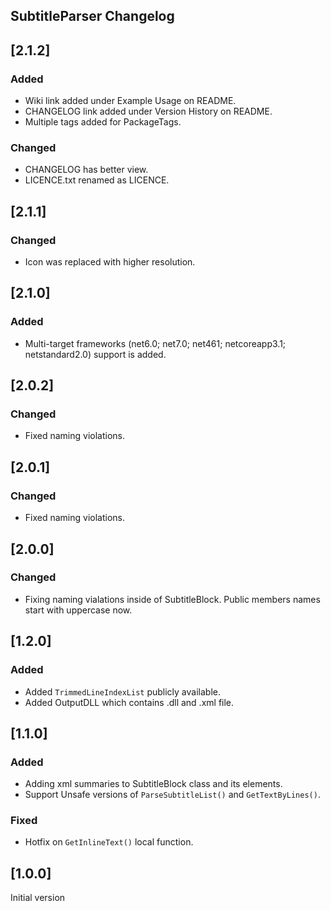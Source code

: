 ## SubtitleParser Changelog

<!--
## [Unreleased]

### Added

### Changed

### Removed
-->

## [2.1.2]

### Added
* Wiki link added under Example Usage on README.
* CHANGELOG link added under Version History on README.
* Multiple tags added for PackageTags.

### Changed
* CHANGELOG has better view.
* LICENCE.txt renamed as LICENCE.

## [2.1.1]

### Changed
* Icon was replaced with higher resolution.

## [2.1.0]

### Added
*  Multi-target frameworks (net6.0; net7.0; net461; netcoreapp3.1; netstandard2.0) support is added.

## [2.0.2]

### Changed
* Fixed naming violations.

## [2.0.1]

### Changed
* Fixed naming violations.

## [2.0.0]

### Changed
* Fixing naming vialations inside of SubtitleBlock. Public members names start with uppercase now.

## [1.2.0]

### Added
* Added `TrimmedLineIndexList` publicly available.
* Added OutputDLL which contains .dll and .xml file.

## [1.1.0]

### Added
 * Adding xml summaries to SubtitleBlock class and its elements. 
 * Support Unsafe versions of `ParseSubtitleList()` and `GetTextByLines()`.

### Fixed
 * Hotfix on `GetInlineText()` local function.

## [1.0.0]
Initial version
